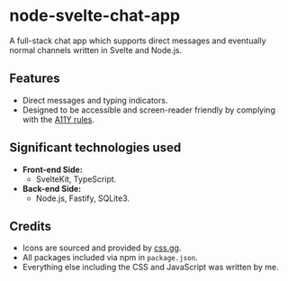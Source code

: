 # node-svelte-chat-app
A full-stack chat app which supports direct messages and eventually normal channels written in Svelte and Node.js.

## Features
- Direct messages and typing indicators.
- Designed to be accessible and screen-reader friendly by complying with the [A11Y rules](https://www.a11yproject.com/).

## Significant technologies used
- **Front-end Side:**
  - SvelteKit, TypeScript.
- **Back-end Side:**
  - Node.js, Fastify, SQLite3.

## Credits
- Icons are sourced and provided by [css.gg](https://css.gg/app).
- All packages included via npm in `package.json`.
- Everything else including the CSS and JavaScript was written by me.
